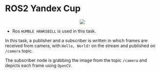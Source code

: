 # ROS2 Yandex Cup 

<div align="center">
  <img src="https://upload.wikimedia.org/wikipedia/commons/thumb/b/bb/Ros_logo.svg/1280px-Ros_logo.svg.png" />
</div>


- Ros `HUMBLE HAWKSBILL` is used in this task.

In this task, a publisher and a subscriber is written in which frames are received from camera, with `Hello, World!` on the stream and published on `/camera` topic.

The subscriber node is grabbing the image from the topic `/camera` and depicts each frame using `OpenCV`.


